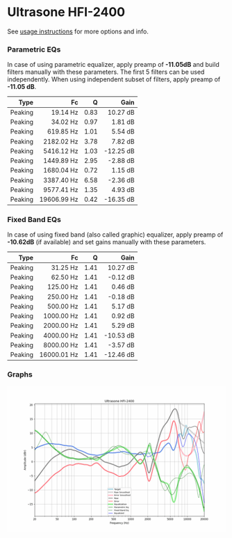 # Ultrasone HFI-2400
See [usage instructions](https://github.com/jaakkopasanen/AutoEq#usage) for more options and info.

### Parametric EQs
In case of using parametric equalizer, apply preamp of **-11.05dB** and build filters manually
with these parameters. The first 5 filters can be used independently.
When using independent subset of filters, apply preamp of **-11.05 dB**.

| Type    | Fc          |    Q | Gain      |
|--------:|------------:|-----:|----------:|
| Peaking | 19.14 Hz    | 0.83 | 10.27 dB  |
| Peaking | 34.02 Hz    | 0.97 | 1.81 dB   |
| Peaking | 619.85 Hz   | 1.01 | 5.54 dB   |
| Peaking | 2182.02 Hz  | 3.78 | 7.82 dB   |
| Peaking | 5416.12 Hz  | 1.03 | -12.25 dB |
| Peaking | 1449.89 Hz  | 2.95 | -2.88 dB  |
| Peaking | 1680.04 Hz  | 0.72 | 1.15 dB   |
| Peaking | 3387.40 Hz  | 6.58 | -2.36 dB  |
| Peaking | 9577.41 Hz  | 1.35 | 4.93 dB   |
| Peaking | 19606.99 Hz | 0.42 | -16.35 dB |

### Fixed Band EQs
In case of using fixed band (also called graphic) equalizer, apply preamp of **-10.62dB**
(if available) and set gains manually with these parameters.

| Type    | Fc          |    Q | Gain      |
|--------:|------------:|-----:|----------:|
| Peaking | 31.25 Hz    | 1.41 | 10.27 dB  |
| Peaking | 62.50 Hz    | 1.41 | -0.12 dB  |
| Peaking | 125.00 Hz   | 1.41 | 0.46 dB   |
| Peaking | 250.00 Hz   | 1.41 | -0.18 dB  |
| Peaking | 500.00 Hz   | 1.41 | 5.17 dB   |
| Peaking | 1000.00 Hz  | 1.41 | 0.92 dB   |
| Peaking | 2000.00 Hz  | 1.41 | 5.29 dB   |
| Peaking | 4000.00 Hz  | 1.41 | -10.53 dB |
| Peaking | 8000.00 Hz  | 1.41 | -3.57 dB  |
| Peaking | 16000.01 Hz | 1.41 | -12.46 dB |

### Graphs
![](./Ultrasone%20HFI-2400.png)